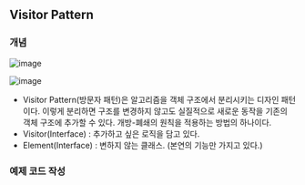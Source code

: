 ## Visitor Pattern

### 개념

![image](https://user-images.githubusercontent.com/5865308/194742588-4745b2fd-58cc-4c49-97a2-fed846e89e45.png)

![image](https://user-images.githubusercontent.com/5865308/206937419-28a1197d-9e18-4266-ac5f-06fb7964e644.png)
* Visitor Pattern(방문자 패턴)은 알고리즘을 객체 구조에서 분리시키는 디자인 패턴이다. 이렇게 분리하면 구조를 변경하지 않고도 실질적으로 새로운 동작을 기존의 객체 구조에 추가할 수 있다. 개방-폐쇄의 원칙을 적용하는 방법의 하나이다. 
* Visitor(Interface) : 추가하고 싶은 로직을 담고 있다.
* Element(Interface) : 변하지 않는 클래스. (본연의 기능만 가지고 있다.)


### 예제 코드 작성

